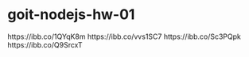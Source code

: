 <h1>goit-nodejs-hw-01</h1>
https://ibb.co/1QYqK8m
https://ibb.co/vvs1SC7
https://ibb.co/Sc3PQpk
https://ibb.co/Q9SrcxT
